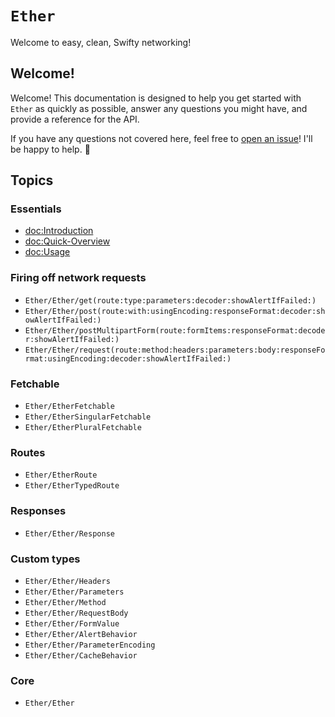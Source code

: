 # ``Ether``

Welcome to easy, clean, Swifty networking!

## Welcome!

Welcome! This documentation is designed to help you get started with `Ether` as quickly as possible, answer any questions you might have, and provide a reference for the API.

If you have any questions not covered here, feel free to [open an issue](https://github.com/JacobSyndeo/Ether/issues/new)! I'll be happy to help. 🙂

## Topics

### Essentials
- <doc:Introduction>
- <doc:Quick-Overview>
- <doc:Usage>

### Firing off network requests

- ``Ether/Ether/get(route:type:parameters:decoder:showAlertIfFailed:)``
- ``Ether/Ether/post(route:with:usingEncoding:responseFormat:decoder:showAlertIfFailed:)``
- ``Ether/Ether/postMultipartForm(route:formItems:responseFormat:decoder:showAlertIfFailed:)``
- ``Ether/Ether/request(route:method:headers:parameters:body:responseFormat:usingEncoding:decoder:showAlertIfFailed:)``

### Fetchable

- ``Ether/EtherFetchable``
- ``Ether/EtherSingularFetchable``
- ``Ether/EtherPluralFetchable``

### Routes

- ``Ether/EtherRoute``
- ``Ether/EtherTypedRoute``

### Responses

- ``Ether/Ether/Response``

### Custom types

- ``Ether/Ether/Headers``
- ``Ether/Ether/Parameters``
- ``Ether/Ether/Method``
- ``Ether/Ether/RequestBody``
- ``Ether/Ether/FormValue``
- ``Ether/Ether/AlertBehavior``
- ``Ether/Ether/ParameterEncoding``
- ``Ether/Ether/CacheBehavior``

### Core

- ``Ether/Ether``
